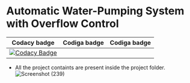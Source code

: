 # Automatic Water-Pumping System with Overflow Control

| Codacy badge | Codiga badge | Codiga badge |
|--------------|--------------|--------------|
|[![Codacy Badge](https://app.codacy.com/project/badge/Grade/6d1e75acee114e148b4121ba755ea17b)](https://www.codacy.com/gh/OmkarChitragar/M2-EmbSys/dashboard?utm_source=github.com&amp;utm_medium=referral&amp;utm_content=OmkarChitragar/M2-EmbSys&amp;utm_campaign=Badge_Grade)|      |       |

*   All the project containts are present inside the project folder.
![Screenshot (239)](https://user-images.githubusercontent.com/42509490/155874997-4b79db24-c957-4cbf-b124-32bafc852b7b.png)
